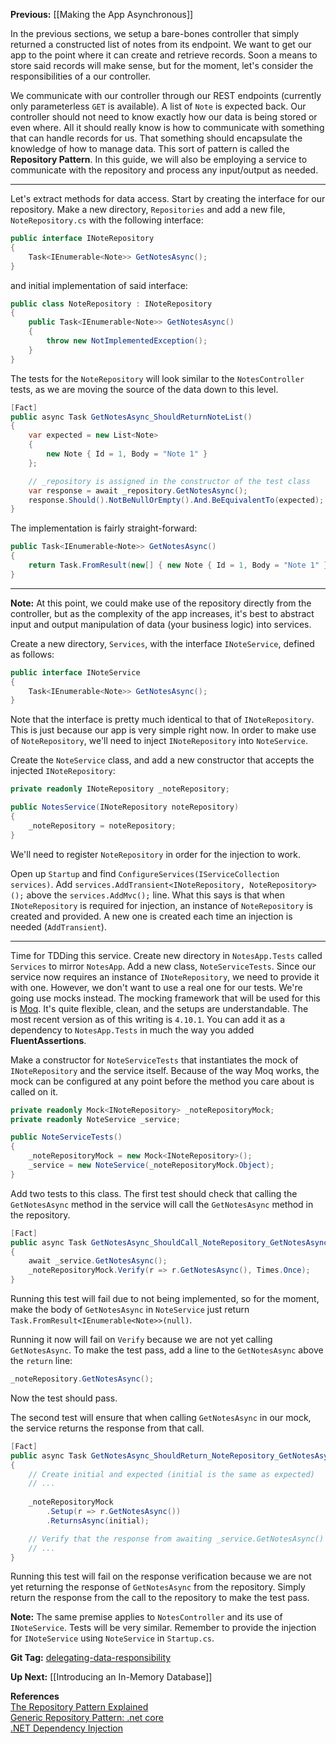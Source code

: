 **Previous:** [[Making the App Asynchronous]]

In the previous sections, we setup a bare-bones controller that simply returned a constructed list of notes from its endpoint. We want to get our app to the point where it can create and retrieve records. Soon a means to store said records will make sense, but for the moment, let's consider the responsibilities of a our controller.

We communicate with our controller through our REST endpoints (currently only parameterless `GET` is available). A list of `Note` is expected back. Our controller should not need to know exactly how our data is being stored or even where. All it should really know is how to communicate with something that can handle records for us. That something should encapsulate the knowledge of how to manage data. This sort of pattern is called the **Repository Pattern**. In this guide, we will also be employing a service to communicate with the repository and process any input/output as needed.

***

Let's extract methods for data access. Start by creating the interface for our repository. Make a new directory, `Repositories` and add a new file, `NoteRepository.cs` with the following interface:
```c#
public interface INoteRepository
{
    Task<IEnumerable<Note>> GetNotesAsync();
}
```
and initial implementation of said interface:
```c#
public class NoteRepository : INoteRepository
{
    public Task<IEnumerable<Note>> GetNotesAsync()
    {
        throw new NotImplementedException();
    }
}
```

The tests for the `NoteRepository` will look similar to the `NotesController` tests, as we are moving the source of the data down to this level.
```c#
[Fact]
public async Task GetNotesAsync_ShouldReturnNoteList()
{
    var expected = new List<Note>
    {
        new Note { Id = 1, Body = "Note 1" }
    };

    // _repository is assigned in the constructor of the test class
    var response = await _repository.GetNotesAsync();
    response.Should().NotBeNullOrEmpty().And.BeEquivalentTo(expected);
}
```

The implementation is fairly straight-forward:
```c#
public Task<IEnumerable<Note>> GetNotesAsync()
{
    return Task.FromResult(new[] { new Note { Id = 1, Body = "Note 1" } }.AsEnumerable());
}
```

***

**Note:** At this point, we could make use of the repository directly from the controller, but as the complexity of the app increases, it's best to abstract input and output manipulation of data (your business logic) into services. 

Create a new directory, `Services`, with the interface `INoteService`, defined as follows:
```c#
public interface INoteService
{
    Task<IEnumerable<Note>> GetNotesAsync();
}
```

Note that the interface is pretty much identical to that of `INoteRepository`. This is just because our app is very simple right now. In order to make use of `NoteRepository`, we'll need to inject `INoteRepository` into `NoteService`.

Create the `NoteService` class, and add a new constructor that accepts the injected `INoteRepository`:
```c#
private readonly INoteRepository _noteRepository;

public NotesService(INoteRepository noteRepository)
{
    _noteRepository = noteRepository;
}
```
We'll need to register `NoteRepository` in order for the injection to work.

Open up `Startup` and find `ConfigureServices(IServiceCollection services)`. Add `services.AddTransient<INoteRepository, NoteRepository>();` above the `services.AddMvc();` line. What this says is that when `INoteRepository` is required for injection, an instance of `NoteRepository` is created and provided. A new one is created each time an injection is needed (`AddTransient`).

***

Time for TDDing this service. Create new directory in `NotesApp.Tests` called `Services` to mirror `NotesApp`. Add a new class, `NoteServiceTests`. Since our service now requires an instance of `INoteRepository`, we need to provide it with one. However, we don't want to use a real one for our tests. We're going use mocks instead. The mocking framework that will be used for this is [Moq](https://github.com/moq/moq4). It's quite flexible, clean, and the setups are understandable. The most recent version as of this writing is `4.10.1`. You can add it as a dependency to `NotesApp.Tests` in much the way you added **FluentAssertions**.

Make a constructor for `NoteServiceTests` that instantiates the mock of `INoteRepository` and the service itself. Because of the way Moq works, the mock can be configured at any point before the method you care about is called on it.
```c#
private readonly Mock<INoteRepository> _noteRepositoryMock;
private readonly NoteService _service;

public NoteServiceTests()
{
    _noteRepositoryMock = new Mock<INoteRepository>();
    _service = new NoteService(_noteRepositoryMock.Object);
}
```

Add two tests to this class. The first test should check that calling the `GetNotesAsync` method in the service will call the `GetNotesAsync` method in the repository.
```c#
[Fact]
public async Task GetNotesAsync_ShouldCall_NoteRepository_GetNotesAsync()
{
    await _service.GetNotesAsync();
    _noteRepositoryMock.Verify(r => r.GetNotesAsync(), Times.Once);
}
```
Running this test will fail due to not being implemented, so for the moment, make the body of `GetNotesAsync` in `NoteService` just return `Task.FromResult<IEnumerable<Note>>(null)`.
 
Running it now will fail on `Verify` because we are not yet calling `GetNotesAsync`. To make the test pass, add a line to the `GetNotesAsync` above the `return` line:
```c#
_noteRepository.GetNotesAsync();
```

Now the test should pass.

The second test will ensure that when calling `GetNotesAsync` in our mock, the service returns the response from that call.
```c#
[Fact]
public async Task GetNotesAsync_ShouldReturn_NoteRepository_GetNotesAsync()
{
    // Create initial and expected (initial is the same as expected)
    // ...
    
    _noteRepositoryMock
        .Setup(r => r.GetNotesAsync())
        .ReturnsAsync(initial);

    // Verify that the response from awaiting _service.GetNotesAsync() is correct.
    // ...
}
```
Running this test will fail on the response verification because we are not yet returning the response of `GetNotesAsync` from the repository. Simply return the response from the call to the repository to make the test pass.

**Note:** The same premise applies to `NotesController` and its use of `INoteService`. Tests will be very similar. Remember to provide the injection for `INoteService` using `NoteService` in `Startup.cs`.

**Git Tag:** [delegating-data-responsibility](https://github.com/xtreme-steve-elliott/NotesApp/tree/delegating-data-responsibility)

**Up Next:** [[Introducing an In-Memory Database]]

**References**  
[The Repository Pattern Explained](http://blog.sapiensworks.com/post/2014/06/02/The-Repository-Pattern-For-Dummies.aspx)  
[Generic Repository Pattern: .net core](https://garywoodfine.com/generic-repository-pattern-net-core/)  
[.NET Dependency Injection](https://docs.microsoft.com/en-us/aspnet/core/fundamentals/dependency-injection)
